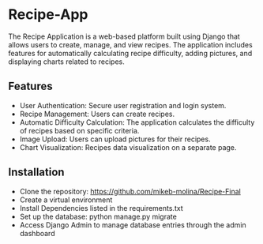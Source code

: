 # Recipe-App
The Recipe Application is a web-based platform built using Django that allows users to create, manage, and view recipes. The application includes features for automatically calculating recipe difficulty, adding pictures, and displaying charts related to recipes.

## Features
- User Authentication: Secure user registration and login system.
- Recipe Management: Users can create recipes.
- Automatic Difficulty Calculation: The application calculates the difficulty of recipes based on specific criteria.
- Image Upload: Users can upload pictures for their recipes.
- Chart Visualization: Recipes data visualization on a separate page.
 
## Installation
- Clone the repository: https://github.com/mikeb-molina/Recipe-Final
- Create a virtual environment
- Install Dependencies listed in the requirements.txt
- Set up the database: python manage.py migrate
- Access Django Admin to manage database entries through the admin dashboard
